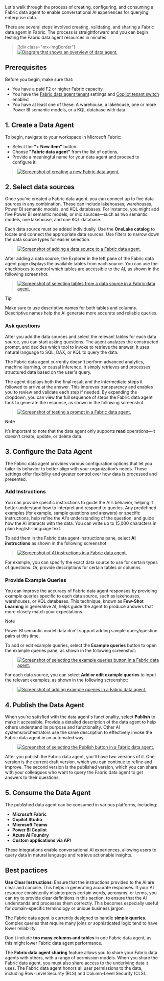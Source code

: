 Let's walk through the process of creating, configuring, and consuming a Fabric data agent to enable conversational AI experiences for querying enterprise data.

There are several steps involved creating, validating, and sharing a Fabric data agent in Fabric. The process is straightforward and you can begin testing the Fabric data agent resources in minutes.

> [!div class="mx-imgBorder"]
> [![Diagram that shows an overview of data agent.](../media/data-agent-overview.png)](../media/data-agent-overview.png#lightbox)

## Prerequisites

Before you begin, make sure that:

- You have a paid F2 or higher Fabric capacity.
- You have the [Fabric data agent tenant](/fabric/data-science/data-agent-tenant-settings) settings and [Copilot tenant switch](/fabric/data-science/data-agent-tenant-settings) enabled
- You have at least one of these: A warehouse, a lakehouse, one or more Power BI semantic models, or a KQL database with data.

## 1. Create a Data Agent

To begin, navigate to your workspace in Microsoft Fabric:
- Select the **"+ New Item"** button.
- Choose **"Fabric data agent"** from the list of options.
- Provide a meaningful name for your data agent and proceed to configure it.

> [![Screenshot of creating a new Fabric data agent.](../media/new-fabric-data-agent.png)](../media/new-fabric-data-agent.png#lightbox)

## 2. Select data sources

Once you’ve created a Fabric data agent, you can connect up to five data sources in any combination. These can include lakehouses, warehouses, Power BI semantic models, and KQL databases. For instance, you might add five Power BI semantic models, or mix sources—such as two semantic models, one lakehouse, and one KQL database.

Each data source must be added individually. Use the **OneLake catalog** to locate and connect the appropriate data sources. Use filters to narrow down the data source types for easier selection.

> [![Screenshot of adding a data source to a Fabric data agent.](../media/fabric-data-agent-add-data-source.png)](../media/fabric-data-agent-add-data-source.png#lightbox)

After adding a data source, the Explorer in the left pane of the Fabric data agent page displays the available tables from each source. You can use the checkboxes to control which tables are accessible to the AI, as shown in the following screenshot.

> [![Screenshot of selecting tables from a data source in a Fabric data agent.](../media/fabric-data-agent-select-tables.png)](../media/fabric-data-agent-select-tables.png#lightbox)

> [!TIP]
> 
> Make sure to use descriptive names for both tables and columns. Descriptive names help the AI generate more accurate and reliable queries.

### Ask questions

After you add the data sources and select the relevant tables for each data source, you can start asking questions. The agent analyzes the constructed prompt, and decides which tool to invoke to retrieve the answer. It uses natural language to SQL, DAX, or KQL to query the data.

The Fabric data agent currently doesn't perform advanced analytics, machine learning, or causal inference. It simply retrieves and processes structured data based on the user's query.

The agent displays both the final result and the intermediate steps it followed to arrive at the answer. This improves transparency and enables you to review and validate each step if needed. By expanding the dropdown, you can view the full sequence of steps the Fabric data agent took to generate the response, as shown in the following screenshot.

> [![Screenshot of testing a prompt in a Fabric data agent.](../media/fabric-data-agent-prompt.png)](../media/fabric-data-agent-prompt.png#lightbox)

> [!NOTE]
> 
> It’s important to note that the data agent only supports **read** operations—it doesn't create, update, or delete data.

## 3. Configure the Data Agent

The Fabric data agent provides various configuration options that let you tailor its behavior to better align with your organization’s needs. These settings offer flexibility and greater control over how data is processed and presented.

### Add Instructions

You can provide specific instructions to guide the AI’s behavior, helping it better understand how to interpret and respond to queries. Any predefined examples (for example, sample questions and answers) or specific instructions, help refine the AI's understanding of the question, and guide how the AI interacts with the data. You can write up to 15,000 characters in plain English-language text.

To add them in the Fabric data agent instructions pane, select **AI instructions** as shown in the following screenshot:

> [![Screenshot of AI instructions in a Fabric data agent.](../media/fabric-data-agent-ai-instructions.png)](../media/fabric-data-agent-ai-instructions.png#lightbox)

For example, you can specify the exact data source to use for certain types of questions. Or, provide descriptions for certain tables or columns.

### Provide Example Queries

You can improve the accuracy of Fabric data agent responses by providing example queries specific to each data source, such as lakehouses, warehouses, or KQL databases. This technique, known as **Few-Shot Learning** in generative AI, helps guide the agent to produce answers that more closely match your expectations.

> [!NOTE]
> 
> Power BI semantic model data don't support adding sample query/question pairs at this time. 

To add or edit example queries, select the **Example queries** button to open the example queries pane, as shown in the following screenshot:

> [![Screenshot of selecting the example queries button in a Fabric data agent.](../media/fabric-data-agent-example-queries-button.png)](../media/fabric-data-agent-example-queries-button.png#lightbox)

For each data source, you can select **Add or edit example queries** to input the relevant examples, as shown in the following screenshot:

> [![Screenshot of adding example queries in a Fabric data agent.](../media/fabric-data-agent-add-example.png)](../media/fabric-data-agent-add-example.png#lightbox)

## 4. Publish the Data Agent

When you're satisfied with the data agent's functionality, select **Publish** to make it accessible. Provide a detailed description of the data agent to help others understand its purpose and functionality. Other AI systems/orchestrators use the same description to effectively invoke the Fabric data agent in an automated way.

> [![Screenshot of selecting the Publish button in a Fabric data agent.](../media/fabric-data-agent-publish-button.png)](../media/fabric-data-agent-publish-button.png#lightbox)

After you publish the Fabric data agent, you'll have two versions of it. One version is the current draft version, which you can continue to refine and improve. The second version is the published version, which you can share with your colleagues who want to query the Fabric data agent to get answers to their questions. 

## 5. Consume the Data Agent

The published data agent can be consumed in various platforms, including:

- **Microsoft Fabric**
- **Copilot Studio**
- **Microsoft Teams**
- **Power BI Copilot**
- **Azure AI Foundry**
- **Custom applications via API**

These integrations enable conversational AI experiences, allowing users to query data in natural language and retrieve actionable insights.

## Best pactices

**Use Clear Instructions**: Ensure that the instructions provided to the AI are clear and concise. This helps in generating accurate responses. If your AI resource consistently misinterprets certain words, acronyms, or terms, you can try to provide clear definitions in this section, to ensure that the AI understands and processes them correctly. This becomes especially useful for domain-specific terminology or unique business jargon.

The Fabric data agent is currently designed to handle **simple queries**. Complex queries that require many joins or sophisticated logic tend to have lower reliability.

Don't include **too many columns and tables** in one Fabric data agent, as this might lower Fabric data agent performance.

The **Fabric data agent sharing** feature allows you to share your Fabric data agents with others, with a range of permission models. When you share the Fabric data agent, you must also share access to the underlying data it uses. The Fabric data agent honors all user permissions to the data, including Row-Level Security (RLS) and Column-Level Security (CLS).

